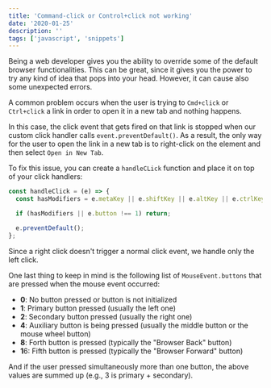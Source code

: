 ```yaml
---
title: 'Command-click or Control+click not working'
date: '2020-01-25'
description: ''
tags: ['javascript', 'snippets']
---
```


Being a web developer gives you the ability to override some of the default browser functionalities.
This can be great, since it gives you the power to try any kind of idea that pops into your head.
However, it can cause also some unexpected errors.

A common problem occurs when the user is trying to `Cmd+click` or `Ctrl+click` a link in order to open it in a new tab and nothing happens.

In this case, the click event that gets fired on that link is stopped when our custom click handler calls `event.preventDefault()`.
As a result, the only way for the user to open the link in a new tab is to right-click on the element and then select `Open in New Tab`.

To fix this issue, you can create a `handleCLick` function and place it on top of your click handlers:

```js
const handleClick = (e) => {
  const hasModifiers = e.metaKey || e.shiftKey || e.altKey || e.ctrlKey;

  if (hasModifiers || e.button !== 1) return;

  e.preventDefault();
};
```

Since a right click doesn't trigger a normal click event, we handle only the left click.

One last thing to keep in mind is the following list of `MouseEvent.buttons` that are pressed when the mouse event occurred:

- **0**: No button pressed or button is not initialized
- **1**: Primary button pressed (usually the left one)
- **2**: Secondary button pressed (usually the right one)
- **4**: Auxiliary button is being pressed (usually the middle button or the mouse wheel button)
- **8**: Forth button is pressed (typically the "Browser Back" button)
- **1**6: Fifth button is pressed (typically the "Browser Forward" button)

And if the user pressed simultaneously more than one button, the above values are summed up (e.g., 3 is primary + secondary).
